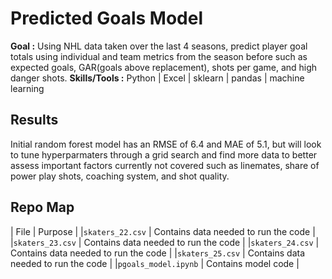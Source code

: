 # Predicted Goals Model
**Goal :** Using NHL data taken over the last 4 seasons, predict player goal totals using individual and team metrics from the season before such as expected goals, GAR(goals above replacement), shots per game, and high danger shots.
**Skills/Tools :** Python | Excel | sklearn | pandas | machine learning

## Results
Initial random forest model has an RMSE of 6.4 and MAE of 5.1, but will look to tune hyperparmaters through a grid search and find more data to better assess important factors currently not covered such as linemates, share of power play shots, coaching system, and shot quality.

## Repo Map
|      File         |               Purpose               |
|`skaters_22.csv`  | Contains data needed to run the code |
|`skaters_23.csv`  | Contains data needed to run the code |
|`skaters_24.csv`  | Contains data needed to run the code |
|`skaters_25.csv`  | Contains data needed to run the code |
|`pgoals_model.ipynb` |       Contains model code         |
